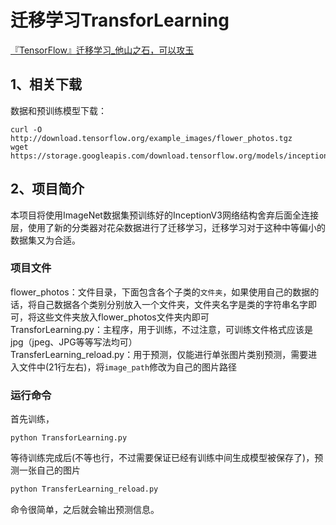 迁移学习TransforLearning
======================
[『TensorFlow』迁移学习_他山之石，可以攻玉](http://www.cnblogs.com/hellcat/p/6909269.html "我的博客")<br>
## 1、相关下载
数据和预训练模型下载：
```Shell
curl -O http://download.tensorflow.org/example_images/flower_photos.tgz
wget https://storage.googleapis.com/download.tensorflow.org/models/inception_dec_2015.zip
```
## 2、项目简介
本项目将使用ImageNet数据集预训练好的InceptionV3网络结构舍弃后面全连接层，使用了新的分类器对花朵数据进行了迁移学习，迁移学习对于这种中等偏小的数据集又为合适。<br>

### 项目文件
flower_photos：文件目录，下面包含各个子类的`文件夹`，如果使用自己的数据的话，将自己数据各个类别分别放入一个文件夹，文件夹名字是类的字符串名字即可，将这些文件夹放入flower_photos文件夹内即可<br>
TransforLearning.py：主程序，用于训练，不过注意，可训练文件格式应该是jpg（jpeg、JPG等等写法均可）<br>
TransferLearning_reload.py：用于预测，仅能进行单张图片类别预测，需要进入文件中(21行左右)，将`image_path`修改为自己的图片路径<br>

### 运行命令
首先训练，
```Shell
python TransforLearning.py
```
等待训练完成后(不等也行，不过需要保证已经有训练中间生成模型被保存了)，预测一张自己的图片
```Python
python TransferLearning_reload.py
```
命令很简单，之后就会输出预测信息。
